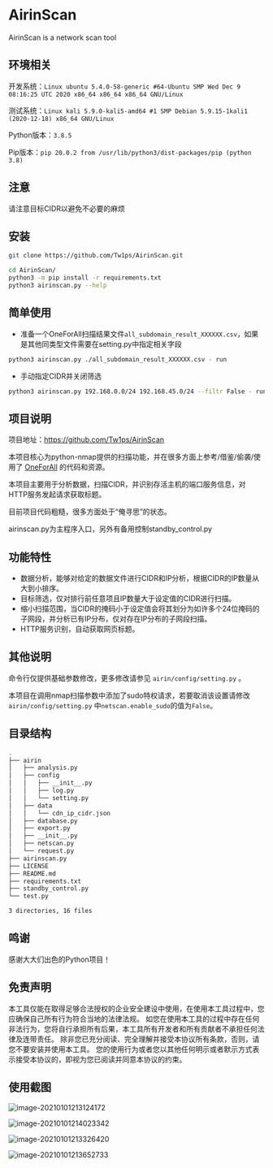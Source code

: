 # AirinScan

AirinScan is a network scan tool

## 环境相关

开发系统：`Linux ubuntu 5.4.0-58-generic #64-Ubuntu SMP Wed Dec 9 08:16:25 UTC 2020 x86_64 x86_64 x86_64 GNU/Linux`

测试系统：`Linux kali 5.9.0-kali5-amd64 #1 SMP Debian 5.9.15-1kali1 (2020-12-18) x86_64 GNU/Linux`

Python版本：`3.8.5`

Pip版本：`pip 20.0.2 from /usr/lib/python3/dist-packages/pip (python 3.8)`

## 注意

请注意目标CIDR以避免不必要的麻烦

## 安装

```bash
git clone https://github.com/Tw1ps/AirinScan.git
```

```bash
cd AirinScan/
python3 -m pip install -r requirements.txt
python3 airinscan.py --help
```

## 简单使用

- 准备一个OneForAll扫描结果文件`all_subdomain_result_XXXXXX.csv`，如果是其他同类型文件需要在setting.py中指定相关字段

```bash
python3 airinscan.py ./all_subdomain_result_XXXXXX.csv - run
```

- 手动指定CIDR并关闭筛选

```bash
python3 airinscan.py 192.168.0.0/24 192.168.45.0/24 --filtr False - run
```

## 项目说明

项目地址：https://github.com/Tw1ps/AirinScan

本项目核心为python-nmap提供的扫描功能，并在很多方面上参考/借鉴/偷袭/使用了 [OneForAll](https://github.com/shmilylty/OneForAll) 的代码和资源。

本项目主要用于分析数据，扫描CIDR，并识别存活主机的端口服务信息，对HTTP服务发起请求获取标题。

目前项目代码粗糙，很多方面处于“俺寻思”的状态。

airinscan.py为主程序入口，另外有备用控制standby_control.py

## 功能特性

- 数据分析，能够对给定的数据文件进行CIDR和IP分析，根据CIDR的IP数量从大到小排序。
- 目标筛选，仅对排行前任意项且IP数量大于设定值的CIDR进行扫描。
- 缩小扫描范围，当CIDR的掩码小于设定值会将其划分为如许多个24位掩码的子网段，并分析已有IP分布，仅对存在IP分布的子网段扫描。
- HTTP服务识别，自动获取网页标题。

## 其他说明

命令行仅提供基础参数修改，更多修改请参见 `airin/config/setting.py` 。

本项目在调用nmap扫描参数中添加了sudo特权请求，若要取消该设置请修改 `airin/config/setting.py` 中`netscan.enable_sudo`的值为`False`。

## 目录结构

```bash
.
├── airin
│   ├── analysis.py
│   ├── config
│   │   ├── __init__.py
│   │   ├── log.py
│   │   └── setting.py
│   ├── data
│   │   └── cdn_ip_cidr.json
│   ├── database.py
│   ├── export.py
│   ├── __init__.py
│   ├── netscan.py
│   └── request.py
├── airinscan.py
├── LICENSE
├── README.md
├── requirements.txt
├── standby_control.py
└── test.py

3 directories, 16 files
```

## 鸣谢

感谢大大们出色的Python项目！

## 免责声明

本工具仅能在取得足够合法授权的企业安全建设中使用，在使用本工具过程中，您应确保自己所有行为符合当地的法律法规。 如您在使用本工具的过程中存在任何非法行为，您将自行承担所有后果，本工具所有开发者和所有贡献者不承担任何法律及连带责任。 除非您已充分阅读、完全理解并接受本协议所有条款，否则，请您不要安装并使用本工具。 您的使用行为或者您以其他任何明示或者默示方式表示接受本协议的，即视为您已阅读并同意本协议的约束。

## 使用截图

![image-20210101213124172](images/README/image-20210101213124172.png)

![image-20210101214023342](images/README/image-20210101214023342.png)

![image-20210101213326420](images/README/image-20210101213326420.png)

![image-20210101213652733](images/README/image-20210101213652733.png)
